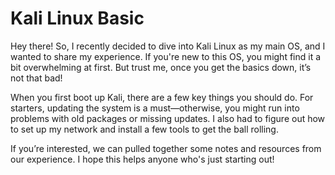 # Kali Linux Basic
Hey there! So, I recently decided to dive into Kali Linux as my main OS, and I wanted to share my experience. If you're new to this OS, you might find it a bit overwhelming at first. But trust me, once you get the basics down, it’s not that bad!

When you first boot up Kali, there are a few key things you should do. For starters, updating the system is a must—otherwise, you might run into problems with old packages or missing updates. I also had to figure out how to set up my network and install a few tools to get the ball rolling.

If you’re interested, we can pulled together some notes and resources from our experience. I hope this helps anyone who's just starting out!
